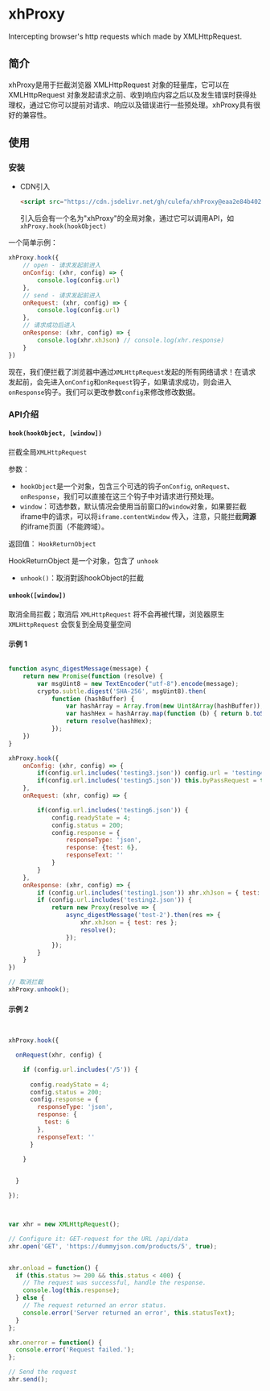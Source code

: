 # xhProxy
Intercepting browser's http requests which made by XMLHttpRequest.


## 简介

xhProxy是用于拦截浏览器 XMLHttpRequest 对象的轻量库，它可以在 XMLHttpRequest 对象发起请求之前、收到响应内容之后以及发生错误时获得处理权，通过它你可以提前对请求、响应以及错误进行一些预处理。xhProxy具有很好的兼容性。

## 使用

### 安装

- CDN引入

  ```html
  <script src="https://cdn.jsdelivr.net/gh/culefa/xhProxy@eaa2e84b40290fc63af1ca777f3f545008bf79bb/dist/xhProxy.min.js"></script>
  ```

  引入后会有一个名为"xhProxy"的全局对象，通过它可以调用API，如`xhProxy.hook(hookObject)`

一个简单示例：

```js
xhProxy.hook({
    // open - 请求发起前进入
    onConfig: (xhr, config) => {
        console.log(config.url)
    },
    // send - 请求发起前进入
    onRequest: (xhr, config) => {
        console.log(config.url)
    },
    // 请求成功后进入
    onResponse: (xhr, config) => {
        console.log(xhr.xhJson) // console.log(xhr.response)
    }
})
```

现在，我们便拦截了浏览器中通过`XMLHttpRequest`发起的所有网络请求！在请求发起前，会先进入`onConfig`和`onRequest`钩子，如果请求成功，则会进入`onResponse`钩子。我们可以更改参数`config`来修改修改数据。


### API介绍

#### `hook(hookObject, [window])`

拦截全局`XMLHttpRequest`

参数：

- `hookObject`是一个对象，包含三个可选的钩子`onConfig`, `onRequest`、`onResponse`，我们可以直接在这三个钩子中对请求进行预处理。
- `window`：可选参数，默认情况会使用当前窗口的`window`对象，如果要拦截iframe中的请求，可以将`iframe.contentWindow` 传入，注意，只能拦截**同源**的iframe页面（不能跨域）。

返回值：
`HookReturnObject`

HookReturnObject 是一个对象，包含了 `unhook`
- `unhook()`：取消對該hookObject的拦截



#### `unhook([window])`
取消全局拦截；取消后 `XMLHttpRequest` 将不会再被代理，浏览器原生`XMLHttpRequest` 会恢复到全局变量空间


#### 示例 1

```javascript

function async_digestMessage(message) {
    return new Promise(function (resolve) {
        var msgUint8 = new TextEncoder("utf-8").encode(message);
        crypto.subtle.digest('SHA-256', msgUint8).then(
            function (hashBuffer) {
                var hashArray = Array.from(new Uint8Array(hashBuffer));
                var hashHex = hashArray.map(function (b) { return b.toString(16).padStart(2, '0') }).join('');
                return resolve(hashHex);
            });
    })
}

xhProxy.hook({
    onConfig: (xhr, config) => {
        if(config.url.includes('testing3.json')) config.url = 'testing4.json';
        if(config.url.includes('testing5.json')) this.byPassRequest = true;
    },
    onRequest: (xhr, config) => {

        if(config.url.includes('testing6.json')) {
            config.readyState = 4;
            config.status = 200;
            config.response = {
                responseType: 'json',
                response: {test: 6},
                responseText: ''
            }
        }
    },
    onResponse: (xhr, config) => {
        if (config.url.includes('testing1.json')) xhr.xhJson = { test: 1 };
        if (config.url.includes('testing2.json')) {
            return new Proxy(resolve => {
                async_digestMessage('test-2').then(res => {
                    xhr.xhJson = { test: res };
                    resolve();
                });
            });
        }
    }
})

// 取消拦截
xhProxy.unhook();
```


#### 示例 2

```js


xhProxy.hook({

  onRequest(xhr, config) {

    if (config.url.includes('/5')) {
    
      config.readyState = 4;
      config.status = 200;
      config.response = {
        responseType: 'json',
        response: {
          test: 6
        },
        responseText: ''
      }
      
    }


  }

});



var xhr = new XMLHttpRequest();

// Configure it: GET-request for the URL /api/data
xhr.open('GET', 'https://dummyjson.com/products/5', true);


xhr.onload = function() {
  if (this.status >= 200 && this.status < 400) {
    // The request was successful, handle the response.
    console.log(this.response);
  } else {
    // The request returned an error status.
    console.error('Server returned an error', this.statusText);
  }
};

xhr.onerror = function() {
  console.error('Request failed.');
};

// Send the request
xhr.send();

```
